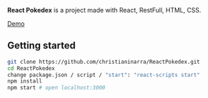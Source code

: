 **React Pokedex** is a project made with React, RestFull, HTML, CSS.

[Demo](https://christian-pokedex-react.herokuapp.com)

## Getting started

```sh
git clone https://github.com/christianinarra/ReactPokedex.git
cd ReactPokedex
change package.json / script / "start": "react-scripts start"
npm install
npm start # open localhost:3000
```
